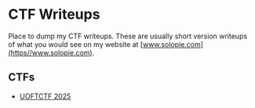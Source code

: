 # CTF Writeups

Place to dump my CTF writeups. These are usually short version writeups of what you would see on my website at [www.solopie.com](https//www.solopie.com).

## CTFs

- [UOFTCTF 2025](./uoftctf-2025)
